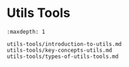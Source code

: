Utils Tools
===========

```{toctree}
:maxdepth: 1

utils-tools/introduction-to-utils.md
utils-tools/key-concepts-utils.md
utils-tools/types-of-utils-tools.md
```
